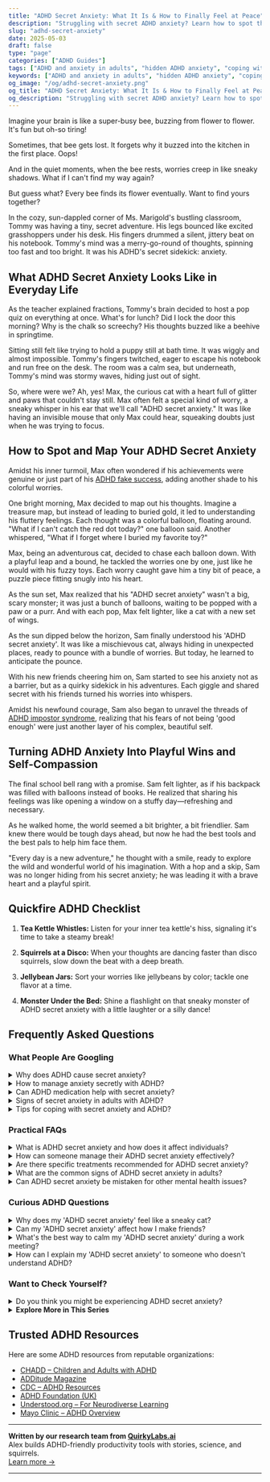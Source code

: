 ```yaml
---
title: "ADHD Secret Anxiety: What It Is & How to Finally Feel at Peace"
description: "Struggling with secret ADHD anxiety? Learn how to spot the hidden stress signals and uncover calming, playful ways to feel emotionally steady and seen."
slug: "adhd-secret-anxiety"
date: 2025-05-03
draft: false
type: "page"
categories: ["ADHD Guides"]
tags: ["ADHD and anxiety in adults", "hidden ADHD anxiety", "coping with ADHD anxiety", "ADHD emotional regulation", "secret stress ADHD", "adult ADHD emotional support", "ADHD calming techniques"]
keywords: ["ADHD and anxiety in adults", "hidden ADHD anxiety", "coping with ADHD anxiety", "ADHD emotional regulation", "secret stress ADHD", "adult ADHD emotional support", "ADHD calming techniques"]
og_image: "/og/adhd-secret-anxiety.png"
og_title: "ADHD Secret Anxiety: What It Is & How to Finally Feel at Peace"
og_description: "Struggling with secret ADHD anxiety? Learn how to spot the hidden stress signals and uncover calming, playful ways to feel emotionally steady and seen."
---
```


Imagine your brain is like a super-busy bee, buzzing from flower to flower. It's fun but oh-so tiring!

Sometimes, that bee gets lost. It forgets why it buzzed into the kitchen in the first place. Oops!

And in the quiet moments, when the bee rests, worries creep in like sneaky shadows. What if I can't find my way again?

But guess what? Every bee finds its flower eventually. Want to find yours together?

In the cozy, sun-dappled corner of Ms. Marigold's bustling classroom, Tommy was having a tiny, secret adventure. His legs bounced like excited grasshoppers under his desk. His fingers drummed a silent, jittery beat on his notebook. Tommy's mind was a merry-go-round of thoughts, spinning too fast and too bright. It was his ADHD's secret sidekick: anxiety.

## What ADHD Secret Anxiety Looks Like in Everyday Life

As the teacher explained fractions, Tommy's brain decided to host a pop quiz on everything at once. What's for lunch? Did I lock the door this morning? Why is the chalk so screechy? His thoughts buzzed like a beehive in springtime.

Sitting still felt like trying to hold a puppy still at bath time. It was wiggly and almost impossible. Tommy's fingers twitched, eager to escape his notebook and run free on the desk. The room was a calm sea, but underneath, Tommy's mind was stormy waves, hiding just out of sight.

So, where were we? Ah, yes! Max, the curious cat with a heart full of glitter and paws that couldn't stay still. Max often felt a special kind of worry, a sneaky whisper in his ear that we'll call "ADHD secret anxiety." It was like having an invisible mouse that only Max could hear, squeaking doubts just when he was trying to focus.

## How to Spot and Map Your ADHD Secret Anxiety

Amidst his inner turmoil, Max often wondered if his achievements were genuine or just part of his [ADHD fake success](/pages/adhd-fake-success/), adding another shade to his colorful worries.

One bright morning, Max decided to map out his thoughts. Imagine a treasure map, but instead of leading to buried gold, it led to understanding his fluttery feelings. Each thought was a colorful balloon, floating around. "What if I can't catch the red dot today?" one balloon said. Another whispered, "What if I forget where I buried my favorite toy?"

Max, being an adventurous cat, decided to chase each balloon down. With a playful leap and a bound, he tackled the worries one by one, just like he would with his fuzzy toys. Each worry caught gave him a tiny bit of peace, a puzzle piece fitting snugly into his heart.

As the sun set, Max realized that his "ADHD secret anxiety" wasn't a big, scary monster; it was just a bunch of balloons, waiting to be popped with a paw or a purr. And with each pop, Max felt lighter, like a cat with a new set of wings.

As the sun dipped below the horizon, Sam finally understood his 'ADHD secret anxiety'. It was like a mischievous cat, always hiding in unexpected places, ready to pounce with a bundle of worries. But today, he learned to anticipate the pounce.

With his new friends cheering him on, Sam started to see his anxiety not as a barrier, but as a quirky sidekick in his adventures. Each giggle and shared secret with his friends turned his worries into whispers.

Amidst his newfound courage, Sam also began to unravel the threads of [ADHD impostor syndrome](/pages/adhd-impostor-syndrome/), realizing that his fears of not being 'good enough' were just another layer of his complex, beautiful self.

## Turning ADHD Anxiety Into Playful Wins and Self-Compassion

The final school bell rang with a promise. Sam felt lighter, as if his backpack was filled with balloons instead of books. He realized that sharing his feelings was like opening a window on a stuffy day—refreshing and necessary.

As he walked home, the world seemed a bit brighter, a bit friendlier. Sam knew there would be tough days ahead, but now he had the best tools and the best pals to help him face them.

"Every day is a new adventure," he thought with a smile, ready to explore the wild and wonderful world of his imagination. With a hop and a skip, Sam was no longer hiding from his secret anxiety; he was leading it with a brave heart and a playful spirit.

## Quickfire ADHD Checklist

1. **Tea Kettle Whistles:** Listen for your inner tea kettle's hiss, signaling it's time to take a steamy break!

2. **Squirrels at a Disco:** When your thoughts are dancing faster than disco squirrels, slow down the beat with a deep breath.

3. **Jellybean Jars:** Sort your worries like jellybeans by color; tackle one flavor at a time.

4. **Monster Under the Bed:** Shine a flashlight on that sneaky monster of ADHD secret anxiety with a little laughter or a silly dance!

## Frequently Asked Questions



### What People Are Googling

<details><summary>Why does ADHD cause secret anxiety?</summary><p>Oh, that's a great question! ADHD can sometimes bring along a buddy called anxiety, and it often stays under the radar. This happens because the ADHD brain juggles many thoughts and tasks at once, leading to feelings of overwhelm or worry about keeping up or making mistakes. Plus, there's often a pressure to manage these spinning plates quietly, without letting them show too much, which just adds another layer of stress. It's really important to be kind to yourself and acknowledge that managing all this is a big task, but you're definitely not alone in it.</p></details>
<details><summary>How to manage anxiety secretly with ADHD?</summary><p>Absolutely, managing anxiety alongside ADHD can be quite a personal journey, and it's completely understandable that you might want to keep this private. One effective strategy is to incorporate mindful breathing exercises or short meditations into your daily routine. These can be done quietly and don’t require much time. Another helpful approach is to use a journal to organize your thoughts and feelings, which can help in processing emotions discreetly. Remember, it’s okay to take small steps and find what uniquely works for you.</p></details>
<details><summary>Can ADHD medication help with secret anxiety?</summary><p>Absolutely, many people with ADHD find that their medication helps with what you might call "secret anxiety." This type of anxiety often stems from the daily challenges and struggles related to managing ADHD symptoms. When medication helps to better regulate attention and impulsivity, it can lead to a more organized approach to tasks and responsibilities, which in turn can reduce anxiety. It’s like clearing a foggy path—it's much easier to navigate and feel confident about where you’re going when you can see ahead clearly!</p></details>
<details><summary>Signs of secret anxiety in adults with ADHD?</summary><p>Absolutely, identifying secret anxiety in adults with ADHD is so important, yet it can be quite subtle. You might notice that your mind often races or that you’re persistently overwhelmed by daily tasks, which feels a lot like your usual ADHD symptoms, but with an anxious undercurrent. Procrastination is another key sign, not just putting off tasks because they feel daunting, but also feeling a sense of dread about starting them. If you find yourself constantly overthinking past conversations or decisions, it might be your anxiety peeking through. Recognizing these signs is a big step toward managing them, so you’re doing great by just being aware!</p></details>
<details><summary>Tips for coping with secret anxiety and ADHD?</summary><p>Absolutely, dealing with both secret anxiety and ADHD can certainly feel overwhelming at times, but you're not alone in this. One helpful tip is to create a small, comforting routine that you can turn to during anxious moments—this could be as simple as a cup of herbal tea or a few minutes of deep breathing. It's also beneficial to break tasks into smaller, manageable steps to avoid feeling swamped, which can reduce anxiety and make ADHD symptoms more manageable. Lastly, never hesitate to jot down your thoughts and feelings in a journal; this can help you process emotions and clarify your thoughts, making everything feel a bit more manageable.</p></details>



### Practical FAQs

<details><summary>What is ADHD secret anxiety and how does it affect individuals?</summary><p>ADHD secret anxiety is a lesser-known aspect of ADHD that involves feelings of worry and unease about one's ADHD-related challenges, often kept hidden from others. This kind of anxiety stems from the fear of judgment or not meeting expectations, both personal and societal. It can really weigh on an individual, making them feel isolated or overwhelmed in managing everyday tasks that seem effortless to others. Understanding and acknowledging this facet of ADHD can be a comforting first step towards seeking support and strategies to alleviate that hidden burden.</p></details>
<details><summary>How can someone manage their ADHD secret anxiety effectively?</summary><p>Absolutely, managing secret anxiety alongside ADHD can definitely feel overwhelming, but you're not alone in this. A good starting point is to establish a daily routine that includes time for relaxation and mindfulness practices, which can really help quieten those anxious thoughts. It’s also very beneficial to talk about your feelings with someone you trust – it could be a friend, a family member, or a therapist. Remember, taking small steps towards understanding and managing your anxiety is perfectly okay, and every little bit of progress is a big win!</p></details>
<details><summary>Are there specific treatments recommended for ADHD secret anxiety?</summary><p>Absolutely, dealing with what's often called "secret anxiety" in ADHD can be quite challenging, but you're not alone in this. Cognitive Behavioral Therapy (CBT) is highly recommended because it helps address the thought patterns that contribute to anxiety. Additionally, medication prescribed by a healthcare provider can also play a crucial role in managing both ADHD and anxiety symptoms effectively. It's always a good idea to discuss your feelings of anxiety with your doctor or therapist, who can tailor a treatment plan to suit your specific needs. Remember, seeking help is a sign of strength, not weakness, and it's the first step towards feeling better.</p></details>
<details><summary>What are the common signs of ADHD secret anxiety in adults?</summary><p>Absolutely, let's gently unpack that. Secret anxiety in adults with ADHD often manifests as an inner feeling of restlessness or being constantly overwhelmed. You might notice it as a persistent worry about missing something important or not meeting expectations, which can really be tough. It’s also common to experience difficulty in managing daily tasks which might seem simple to others but feel like a mountain to you. Remember, it's okay to feel this way, and reaching out for support can make a world of difference.</p></details>
<details><summary>Can ADHD secret anxiety be mistaken for other mental health issues?</summary><p>Absolutely, it's quite common for ADHD-related anxiety to be misunderstood or even mislabeled as another mental health issue. This happens because ADHD and anxiety share some overlapping symptoms, like restlessness and difficulty concentrating. It's really important to get a thorough evaluation by a professional who understands both ADHD and anxiety to ensure you get the most accurate diagnosis. Remember, understanding the root of what you're experiencing is a big step towards finding the most effective strategies and support.</p></details>



### Curious ADHD Questions

<details><summary>Why does my 'ADHD secret anxiety' feel like a sneaky cat?</summary><p>Ah, that's such a vivid way to describe it! ADHD often brings along its little friend, anxiety, which can indeed feel just like a sneaky cat—quietly lurking and then suddenly pouncing when you least expect it. This happens because ADHD affects how we process emotions and react to our environment, making us sometimes feel overwhelmed or unexpectedly anxious. Remember, it's completely okay to feel this way, and recognizing it as part of your unique brain's response can be a big step towards managing those sneaky moments more effectively.</p></details>
<details><summary>Can my 'ADHD secret anxiety' affect how I make friends?</summary><p>Absolutely, it's quite common for your 'ADHD secret anxiety' to influence your social interactions and friendships. When you have ADHD, you might find yourself worrying more about how you're perceived by others, or feeling anxious about keeping up with conversations, which can make socializing feel daunting. Remember, it's okay to take friendships at your own pace and communicate your feelings with those you trust. Creating friendships that accommodate and understand your unique needs can lead to more meaningful and supportive connections.</p></details>
<details><summary>What's the best way to calm my 'ADHD secret anxiety' during a work meeting?</summary><p>It's completely understandable to feel that secret anxiety during meetings—it can feel like a lot to manage! A helpful approach is to prepare a bit in advance by joting down key points you want to address or questions you might have; this can boost your confidence and keep your thoughts organized. During the meeting, allow yourself small, discreet fidgets like a stress ball or doodling, which can actually help in keeping your mind focused. And remember, it’s perfectly okay to ask for a recap or clarification if your mind does wander—it shows engagement and a desire to be thorough!</p></details>
<details><summary>How can I explain my 'ADHD secret anxiety' to someone who doesn't understand ADHD?</summary><p>Opening up about your "ADHD secret anxiety" can feel like a big step, so it's wonderful that you're considering sharing your experiences. When explaining it to someone who might not be familiar with ADHD, you could start by describing how ADHD affects your thoughts and emotions, not just your ability to pay attention or sit still. Try using simple analogies, like comparing your racing thoughts to a browser with too many tabs open, which can make you feel overwhelmed or anxious. By sharing in a way that relates to everyday experiences, you'll help them understand the unique challenges you face, fostering a deeper empathy and support from them.</p></details>



### Want to Check Yourself?

<details><summary>Do you think you might be experiencing ADHD secret anxiety?</summary><p>Absolutely, it's quite common to feel a sense of secret anxiety when you're dealing with ADHD. This kind of anxiety isn't always loud or straightforward; it can be a quiet, nagging feeling that something isn't quite right, especially when you're trying to meet expectations that don't quite align with how your brain works. Remember, ADHD affects not just focus but also how you handle emotions and stress, making you more susceptible to feelings of anxiety. It's important to recognize these feelings and discuss them with someone who understands, like a therapist or an ADHD coach, so you can find strategies that resonate with your unique needs.</p></details>

<script type="application/ld+json">
{
  "@context": "https://schema.org",
  "@type": "FAQPage",
  "mainEntity": [
    {
      "@type": "Question",
      "name": "Why does ADHD cause secret anxiety?",
      "acceptedAnswer": {
        "@type": "Answer",
        "text": "Oh, that's a great question! ADHD can sometimes bring along a buddy called anxiety, and it often stays under the radar. This happens because the ADHD brain juggles many thoughts and tasks at once, leading to feelings of overwhelm or worry about keeping up or making mistakes. Plus, there's often a pressure to manage these spinning plates quietly, without letting them show too much, which just adds another layer of stress. It's really important to be kind to yourself and acknowledge that managing all this is a big task, but you're definitely not alone in it."
      }
    },
    {
      "@type": "Question",
      "name": "How to manage anxiety secretly with ADHD?",
      "acceptedAnswer": {
        "@type": "Answer",
        "text": "Absolutely, managing anxiety alongside ADHD can be quite a personal journey, and it's completely understandable that you might want to keep this private. One effective strategy is to incorporate mindful breathing exercises or short meditations into your daily routine. These can be done quietly and don\u2019t require much time. Another helpful approach is to use a journal to organize your thoughts and feelings, which can help in processing emotions discreetly. Remember, it\u2019s okay to take small steps and find what uniquely works for you."
      }
    },
    {
      "@type": "Question",
      "name": "Can ADHD medication help with secret anxiety?",
      "acceptedAnswer": {
        "@type": "Answer",
        "text": "Absolutely, many people with ADHD find that their medication helps with what you might call \"secret anxiety.\" This type of anxiety often stems from the daily challenges and struggles related to managing ADHD symptoms. When medication helps to better regulate attention and impulsivity, it can lead to a more organized approach to tasks and responsibilities, which in turn can reduce anxiety. It\u2019s like clearing a foggy path\u2014it's much easier to navigate and feel confident about where you\u2019re going when you can see ahead clearly!"
      }
    },
    {
      "@type": "Question",
      "name": "Signs of secret anxiety in adults with ADHD?",
      "acceptedAnswer": {
        "@type": "Answer",
        "text": "Absolutely, identifying secret anxiety in adults with ADHD is so important, yet it can be quite subtle. You might notice that your mind often races or that you\u2019re persistently overwhelmed by daily tasks, which feels a lot like your usual ADHD symptoms, but with an anxious undercurrent. Procrastination is another key sign, not just putting off tasks because they feel daunting, but also feeling a sense of dread about starting them. If you find yourself constantly overthinking past conversations or decisions, it might be your anxiety peeking through. Recognizing these signs is a big step toward managing them, so you\u2019re doing great by just being aware!"
      }
    },
    {
      "@type": "Question",
      "name": "Tips for coping with secret anxiety and ADHD?",
      "acceptedAnswer": {
        "@type": "Answer",
        "text": "Absolutely, dealing with both secret anxiety and ADHD can certainly feel overwhelming at times, but you're not alone in this. One helpful tip is to create a small, comforting routine that you can turn to during anxious moments\u2014this could be as simple as a cup of herbal tea or a few minutes of deep breathing. It's also beneficial to break tasks into smaller, manageable steps to avoid feeling swamped, which can reduce anxiety and make ADHD symptoms more manageable. Lastly, never hesitate to jot down your thoughts and feelings in a journal; this can help you process emotions and clarify your thoughts, making everything feel a bit more manageable."
      }
    }
  ]
}
</script>
<script type="application/ld+json">
{
  "@context": "https://schema.org",
  "@type": "Article",
  "author": {
    "@type": "Person",
    "name": "QuirkyLabs",
    "url": "https://quirkylabs.ai/about"
  },
  "headline": "\"Unlock the 'ADHD Secret Anxiety' \u2013 Find Joy & Calm Today!\"",
  "mainEntityOfPage": "https://blog.quirkylabs.ai/pages/adhd-secret-anxiety/",
  "datePublished": "2025-05-03"
}
</script>
<script type="application/ld+json">
{
  "@context": "https://schema.org",
  "@type": "BreadcrumbList",
  "itemListElement": [
    {
      "@type": "ListItem",
      "position": 1,
      "name": "Home",
      "item": "https://quirkylabs.ai/"
    },
    {
      "@type": "ListItem",
      "position": 2,
      "name": "Blog",
      "item": "https://blog.quirkylabs.ai/"
    },
    {
      "@type": "ListItem",
      "position": 3,
      "name": "\"Unlock the 'ADHD Secret Anxiety' \u2013 Find Joy & Calm Today!\"",
      "item": "https://blog.quirkylabs.ai/pages/adhd-secret-anxiety/"
    }
  ]
}
</script>

<details>
<summary><strong>Explore More in This Series</strong></summary>

- [Adhd Fear Of Being Found Out](/pages/adhd-fear-of-being-found-out/)
- [Adhd Hide Your Struggles](/pages/adhd-hide-your-struggles/)
- [Adhd Validation Hunger](/pages/adhd-validation-hunger/)
- [Adhd Overcompensating](/pages/adhd-overcompensating/)
- [Adhd Working Hard To Fit In](/pages/adhd-working-hard-to-fit-in/)
- [Adhd Doing Too Much](/pages/adhd-doing-too-much/)
- [Adhd Why Success Feels Fake](/pages/adhd-why-success-feels-fake/)
- [Adhd Compliment Doubt](/pages/adhd-compliment-doubt/)
</details>



## Trusted ADHD Resources

Here are some ADHD resources from reputable organizations:

- [CHADD – Children and Adults with ADHD](https://chadd.org)
- [ADDitude Magazine](https://www.additudemag.com)
- [CDC – ADHD Resources](https://www.cdc.gov/ncbddd/adhd)
- [ADHD Foundation (UK)](https://www.adhdfoundation.org.uk)
- [Understood.org – For Neurodiverse Learning](https://www.understood.org)
- [Mayo Clinic – ADHD Overview](https://www.mayoclinic.org/diseases-conditions/adhd)


---

**Written by our research team from [QuirkyLabs.ai](https://quirkylabs.ai)**  
Alex builds ADHD-friendly productivity tools with stories, science, and squirrels.  
[Learn more →](https://quirkylabs.ai)

---